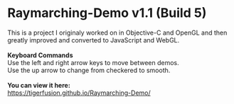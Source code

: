 # Raymarching-Demo v1.1 (Build 5)

This is a project I originaly worked on in Objective-C and OpenGL and then greatly improved and converted to JavaScript and WebGL.
<br>
<br><b>Keyboard Commands</b>
<br>Use the left and right arrow keys to move between demos.
<br>Use the up arrow to change from checkered to smooth.
<br>
<br>
<b>You can view it here:</b>
<br>
https://tigerfusion.github.io/Raymarching-Demo/
